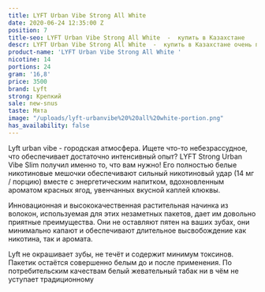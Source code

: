 ```yaml
---
title: LYFT Urban Vibe Strong All White
date: 2020-06-24 12:35:00 Z
position: 7
title-seo: LYFT Urban Vibe Strong All White  -  купить в Казахстане
descr: LYFT Urban Vibe Strong All White  -  купить в Казахстане очень приятный вкус
product-name: 'LYFT Urban Vibe Strong All White '
nicotine: 14
portions: 24
gram: '16,8'
price: 3500
brand: Lyft
strong: Крепкий
sale: new-snus
taste: Мята
image: "/uploads/lyft-urbanvibe%20%20all%20white-portion.png"
has_availability: false
---
```


Lyft urban vibe - городская атмосфера.
Ищете что-то небезрассудное, что обеспечивает достаточно интенсивный опыт? 
LYFT Strong Urban Vibe Slim получил именно то, что вам нужно! 
Его полностью белые никотиновые мешочки обеспечивают сильный никотиновый удар (14 мг / порцию) вместе с энергетическим напитком, вдохновленным ароматом красных ягод, увенчанных вкусной каплей клюквы.

Инновационная и высококачественная растительная начинка из волокон, используемая для этих незаметных пакетов, дает им довольно приятные преимущества. 
Они не оставляют пятен на ваших зубах, они минимально капают и обеспечивают длительное высвобождение как никотина, так и аромата. 

Lyft не окрашивает зубы, не течёт и содержит минимум токсинов. Пакетик остаётся совершенно белым до и после применения. По потребительским качествам белый жевательный табак ни в чём не уступает традиционному